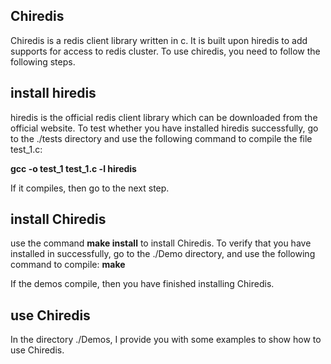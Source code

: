 ## Chiredis

Chiredis is a redis client library written in c. It is built upon hiredis to add supports for access to redis cluster. 
To use chiredis, you need to follow the following steps.

## install hiredis

hiredis is the official redis client library which can be downloaded from the official website. To test whether you have installed hiredis successfully, go to the ./tests directory and use the following command 
to compile the file test_1.c:

**gcc -o test_1 test_1.c -l hiredis**

If it compiles, then go to the next step.

## install Chiredis

use the command **make install** to install Chiredis. To verify that you have installed in successfully, go to the ./Demo directory, and use the following command to compile:
**make**

If the demos compile, then you have finished installing Chiredis.

## use Chiredis

In the directory ./Demos, I provide you with some examples to show how to use Chiredis.

